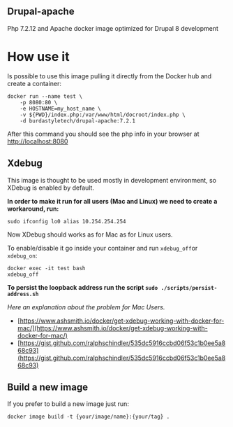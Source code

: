 Drupal-apache
--------------------
Php 7.2.12 and Apache docker image optimized for Drupal 8 development

# How use it
Is possible to use this image pulling it directly from the Docker hub and create a container:
```
docker run --name test \
    -p 8080:80 \
    -e HOSTNAME=my_host_name \
    -v ${PWD}/index.php:/var/www/html/docroot/index.php \
    -d burdastyletech/drupal-apache:7.2.1
```
After this command you should see the php info in your browser at [http://localhost:8080](http://localhost:8080)

## Xdebug
This image is thought to be used mostly in development environment, so XDebug is enabled by default.

**In order to make it run for all users (Mac and Linux) we need to create a workaround, run:**
```
sudo ifconfig lo0 alias 10.254.254.254
```

Now XDebug should works as for Mac as for Linux users.

To enable/disable it go inside your container and run ```xdebug_off```or ```xdebug_on```:
```
docker exec -it test bash
xdebug_off
```

**To persist the loopback address run the script ```sudo ./scripts/persist-address.sh```**

*Here an explanation about the problem for Mac Users.*
- [https://www.ashsmith.io/docker/get-xdebug-working-with-docker-for-mac/](https://www.ashsmith.io/docker/get-xdebug-working-with-docker-for-mac/)
- [https://gist.github.com/ralphschindler/535dc5916ccbd06f53c1b0ee5a868c93](https://gist.github.com/ralphschindler/535dc5916ccbd06f53c1b0ee5a868c93)


## Build a new image
If you prefer to build a new image just run:
```
docker image build -t {your/image/name}:{your/tag} .
```



